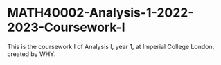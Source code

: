 # MATH40002-Analysis-1-2022-2023-Coursework-I
This is the coursework I of Analysis I, year 1, at Imperial College London, created by WHY.

